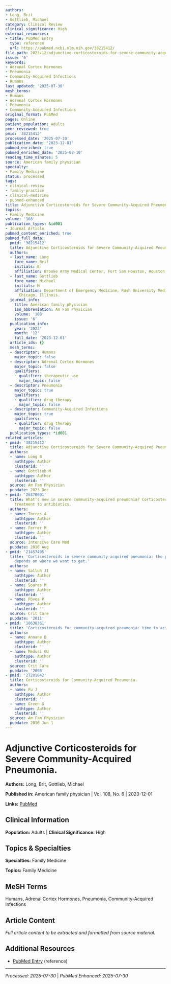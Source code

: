 ```yaml
---
authors:
- Long, Brit
- Gottlieb, Michael
category: Clinical Review
clinical_significance: High
external_resources:
- title: PubMed Entry
  type: reference
  url: https://pubmed.ncbi.nlm.nih.gov/38215412/
file_path: 2023/12/adjunctive-corticosteroids-for-severe-community-acquired-pne.md
issue: '6'
keywords:
- Adrenal Cortex Hormones
- Pneumonia
- Community-Acquired Infections
- Humans
last_updated: '2025-07-30'
mesh_terms:
- Humans
- Adrenal Cortex Hormones
- Pneumonia
- Community-Acquired Infections
original_format: PubMed
pages: Online
patient_population: Adults
peer_reviewed: true
pmid: '38215412'
processed_date: '2025-07-30'
publication_date: '2023-12-01'
pubmed_enriched: true
pubmed_enriched_date: '2025-08-10'
reading_time_minutes: 5
source: American family physician
specialty:
- Family Medicine
status: processed
tags:
- clinical-review
- family-practice
- clinical-medicine
- pubmed-enhanced
title: Adjunctive Corticosteroids for Severe Community-Acquired Pneumonia.
topics:
- Family Medicine
volume: '108'
publication_types: &id001
- Journal Article
pubmed_content_enriched: true
pubmed_full_data:
  pmid: '38215412'
  title: Adjunctive Corticosteroids for Severe Community-Acquired Pneumonia.
  authors:
  - last_name: Long
    fore_name: Brit
    initials: B
    affiliation: Brooke Army Medical Center, Fort Sam Houston, Houston, Texas.
  - last_name: Gottlieb
    fore_name: Michael
    initials: M
    affiliation: Department of Emergency Medicine, Rush University Medical Center,
      Chicago, Illinois.
  journal_info:
    title: American family physician
    iso_abbreviation: Am Fam Physician
    volume: '108'
    issue: '6'
  publication_info:
    year: '2023'
    month: '12'
    full_date: '2023-12-01'
  article_ids: {}
  mesh_terms:
  - descriptor: Humans
    major_topic: false
  - descriptor: Adrenal Cortex Hormones
    major_topic: false
    qualifiers:
    - qualifier: therapeutic use
      major_topic: false
  - descriptor: Pneumonia
    major_topic: true
    qualifiers:
    - qualifier: drug therapy
      major_topic: false
  - descriptor: Community-Acquired Infections
    major_topic: true
    qualifiers:
    - qualifier: drug therapy
      major_topic: false
  publication_types: *id001
related_articles:
- pmid: '38215412'
  title: Adjunctive Corticosteroids for Severe Community-Acquired Pneumonia.
  authors:
  - name: Long B
    authtype: Author
    clusterid: ''
  - name: Gottlieb M
    authtype: Author
    clusterid: ''
  source: Am Fam Physician
  pubdate: 2023 Dec
- pmid: '26370691'
  title: What's new in severe community-acquired pneumonia? Corticosteroids as adjunctive
    treatment to antibiotics.
  authors:
  - name: Torres A
    authtype: Author
    clusterid: ''
  - name: Ferrer M
    authtype: Author
    clusterid: ''
  source: Intensive Care Med
  pubdate: 2016 Aug
- pmid: '21457495'
  title: 'Corticosteroids in severe community-acquired pneumonia: the path we choose
    depends on where we want to get.'
  authors:
  - name: Salluh JI
    authtype: Author
    clusterid: ''
  - name: Soares M
    authtype: Author
    clusterid: ''
  - name: Póvoa P
    authtype: Author
    clusterid: ''
  source: Crit Care
  pubdate: '2011'
- pmid: '18638361'
  title: 'Corticosteroids for community-acquired pneumonia: time to act!'
  authors:
  - name: Annane D
    authtype: Author
    clusterid: ''
  - name: Meduri GU
    authtype: Author
    clusterid: ''
  source: Crit Care
  pubdate: '2008'
- pmid: '27281842'
  title: Corticosteroids for Community-Acquired Pneumonia.
  authors:
  - name: Fu J
    authtype: Author
    clusterid: ''
  - name: Green G
    authtype: Author
    clusterid: ''
  source: Am Fam Physician
  pubdate: 2016 Jun 1
---
```


# Adjunctive Corticosteroids for Severe Community-Acquired Pneumonia.

**Authors:** Long, Brit, Gottlieb, Michael

**Published in:** American family physician | Vol. 108, No. 6 | 2023-12-01

**Links:** [PubMed](https://pubmed.ncbi.nlm.nih.gov/38215412/)

## Clinical Information

**Population:** Adults | **Clinical Significance:** High

## Topics & Specialties

**Specialties:** Family Medicine

**Topics:** Family Medicine

## MeSH Terms

Humans, Adrenal Cortex Hormones, Pneumonia, Community-Acquired Infections

## Article Content

*Full article content to be extracted and formatted from source material.*

## Additional Resources

- [PubMed Entry](https://pubmed.ncbi.nlm.nih.gov/38215412/) (reference)

---

*Processed: 2025-07-30* | *PubMed Enhanced: 2025-07-30*
